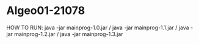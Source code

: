 # Algeo01-21078

HOW TO RUN: java -jar mainprog-1.0.jar / java -jar mainprog-1.1.jar / java -jar mainprog-1.2.jar / java -jar mainprog-1.3.jar 
